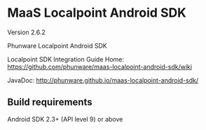 MaaS Localpoint Android SDK
===========================

Version 2.6.2

Phunware Localpoint Android SDK

Localpoint SDK Integration Guide Home:
https://github.com/phunware/maas-localpoint-android-sdk/wiki

JavaDoc:
http://phunware.github.io/maas-localpoint-android-sdk/

Build requirements
------------------
Android SDK 2.3+ (API level 9) or above
